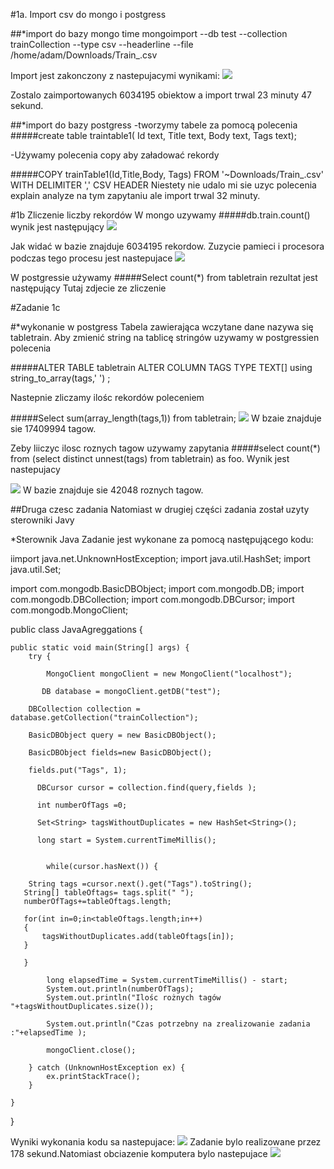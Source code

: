 ﻿#1a. Import csv do mongo i postgress

##*import do bazy mongo
time mongoimport --db test --collection trainCollection  --type csv --headerline --file /home/adam/Downloads/Train_.csv 

 
Import jest zakonczony z nastepujacymi wynikami:
![](https://cloud.githubusercontent.com/assets/5136443/5113019/7df80296-702c-11e4-967f-9fa70151854d.png)

Zostalo zaimportowanych 6034195 obiektow a import trwal 23 minuty 47 sekund.

 



 

##*import do bazy postgress 
-tworzymy tabele za pomocą polecenia 
#####create table traintable1( Id text, Title text, Body text, Tags text);



-Używamy polecenia copy aby załadować rekordy

#####COPY trainTable1(Id,Title,Body, Tags) FROM '~Downloads/Train_.csv' WITH DELIMITER ',' CSV HEADER
Niestety nie udalo mi sie uzyc polecenia explain analyze na tym zapytaniu ale import trwal 32 minuty.


#1b Zliczenie liczby rekordów 
W mongo uzywamy 
#####db.train.count() 
wynik jest następujący
![](https://cloud.githubusercontent.com/assets/5136443/5113346/358b55f0-702f-11e4-8908-8fde58ce2f26.png)

 
Jak widać w bazie znajduje 6034195 rekordow.
Zuzycie pamieci i procesora podczas tego procesu jest nastepujace 
![](https://cloud.githubusercontent.com/assets/5136443/5113017/7df7102a-702c-11e4-9907-e6006824a261.png)




W postgressie używamy
#####Select count(*) from tabletrain 
rezultat jest następujący 
Tutaj zdjecie ze zliczenie









#Zadanie 1c

#*wykonanie w postgress
Tabela zawierająca wczytane dane nazywa się tabletrain. Aby zmienić string na tablicę stringów uzywamy w postgressien polecenia 

#####ALTER TABLE tabletrain ALTER COLUMN TAGS TYPE TEXT[] using string_to_array(tags,' ') ;

Nastepnie zliczamy ilośc rekordów poleceniem 

#####Select sum(array_length(tags,1)) from tabletrain;
![](https://cloud.githubusercontent.com/assets/5136443/5113011/7dde53fa-702c-11e4-83d0-1c066f4980e1.png)
W bzaie znajduje sie 17409994 tagow.

Zeby liiczyc ilosc roznych tagow uzywamy zapytania 
#####select  count(*) from (select distinct unnest(tags) from tabletrain) as foo. Wynik jest nastepujacy

![](https://cloud.githubusercontent.com/assets/5136443/5113015/7deae372-702c-11e4-9166-79ecdac2f85b.png)
W bazie znajduje sie 42048 roznych tagow.

##Druga czesc zadania 
Natomiast w drugiej części zadania został uzyty sterowniki Javy


*Sterownik Java 
Zadanie jest wykonane za pomocą następującego kodu:


iimport java.net.UnknownHostException;
import java.util.HashSet;
import java.util.Set;

import com.mongodb.BasicDBObject;
import com.mongodb.DB;
import com.mongodb.DBCollection;
import com.mongodb.DBCursor;
import com.mongodb.MongoClient;
 
public class JavaAgreggations {
 
    public static void main(String[] args) {
        try {
             
            MongoClient mongoClient = new MongoClient("localhost");
             
           DB database = mongoClient.getDB("test");
             
        DBCollection collection = database.getCollection("trainCollection");
      
        BasicDBObject query = new BasicDBObject(); 
        
        BasicDBObject fields=new BasicDBObject(); 
        
        fields.put("Tags", 1);
         
          DBCursor cursor = collection.find(query,fields );
          
          int numberOfTags =0;
          
          Set<String> tagsWithoutDuplicates = new HashSet<String>();
          
          long start = System.currentTimeMillis(); 
          
          
        	while(cursor.hasNext()) {
        		
        String tags =cursor.next().get("Tags").toString();
       String[] tableOftags= tags.split(" ");
       numberOfTags+=tableOftags.length;
       
       for(int in=0;in<tableOftags.length;in++)
       {
    	   tagsWithoutDuplicates.add(tableOftags[in]);
       }
       
       }
        
        	long elapsedTime = System.currentTimeMillis() - start;
        	System.out.println(numberOfTags);
        	System.out.println("Ilośc rożnych tagów "+tagsWithoutDuplicates.size());
        	
        	System.out.println("Czas potrzebny na zrealizowanie zadania :"+elapsedTime );
  	           
            mongoClient.close();
             
        } catch (UnknownHostException ex) {
            ex.printStackTrace();
        }
         
    }
}

Wyniki wykonania kodu sa nastepujace:
![](https://cloud.githubusercontent.com/assets/5136443/5113013/7de34cac-702c-11e4-8140-3e583040edc6.png)
Zadanie bylo realizowane przez 178 sekund.Natomiast obciazenie komputera bylo nastepujace 
![](https://cloud.githubusercontent.com/assets/5136443/5113023/7e0c3b3a-702c-11e4-8c42-bde61ea6f91d.png)
 